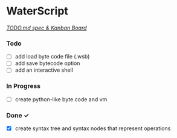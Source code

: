 # WaterScript

<em>[TODO.md spec & Kanban Board](https://bit.ly/3fCwKfM)</em>

### Todo

- [ ] add load byte code file (.wsb)  
- [ ] add save bytecode option  
- [ ] add an interactive shell  

### In Progress

- [ ] create python-like byte code and vm  

### Done ✓

- [x] create syntax tree and syntax nodes that represent operations  

